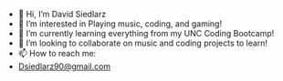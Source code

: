 - 👋 Hi, I’m David Siedlarz
- 👀 I’m interested in Playing music, coding, and gaming!
- 🌱 I’m currently learning everything from my UNC Coding Bootcamp!
- 💞️ I’m looking to collaborate on music and coding projects to learn!
- 📫 How to reach me:
- Dsiedlarz90@gmail.com



